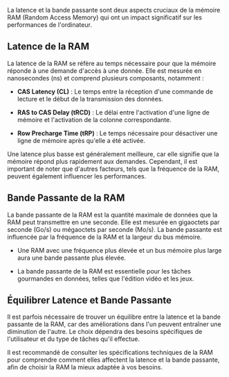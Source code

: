 
La latence et la bande passante sont deux aspects cruciaux de la mémoire RAM (Random Access Memory) qui ont un impact significatif sur les performances de l'ordinateur.

## Latence de la RAM

La latence de la RAM se réfère au temps nécessaire pour que la mémoire réponde à une demande d'accès à une donnée. Elle est mesurée en nanosecondes (ns) et comprend plusieurs composants, notamment :

- **CAS Latency (CL)** : Le temps entre la réception d'une commande de lecture et le début de la transmission des données.

- **RAS to CAS Delay (tRCD)** : Le délai entre l'activation d'une ligne de mémoire et l'activation de la colonne correspondante.

- **Row Precharge Time (tRP)** : Le temps nécessaire pour désactiver une ligne de mémoire après qu'elle a été activée.

Une latence plus basse est généralement meilleure, car elle signifie que la mémoire répond plus rapidement aux demandes. Cependant, il est important de noter que d'autres facteurs, tels que la fréquence de la RAM, peuvent également influencer les performances.

## Bande Passante de la RAM

La bande passante de la RAM est la quantité maximale de données que la RAM peut transmettre en une seconde. Elle est mesurée en gigaoctets par seconde (Go/s) ou mégaoctets par seconde (Mo/s). La bande passante est influencée par la fréquence de la RAM et la largeur du bus mémoire.

- Une RAM avec une fréquence plus élevée et un bus mémoire plus large aura une bande passante plus élevée.

- La bande passante de la RAM est essentielle pour les tâches gourmandes en données, telles que l'édition vidéo et les jeux.

## Équilibrer Latence et Bande Passante

Il est parfois nécessaire de trouver un équilibre entre la latence et la bande passante de la RAM, car des améliorations dans l'un peuvent entraîner une diminution de l'autre. Le choix dépendra des besoins spécifiques de l'utilisateur et du type de tâches qu'il effectue.

Il est recommandé de consulter les spécifications techniques de la RAM pour comprendre comment elles affectent la latence et la bande passante, afin de choisir la RAM la mieux adaptée à vos besoins.

